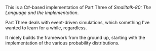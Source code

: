 This is a C#-based implementation of Part Three of *Smalltalk-80: The Language and the Implementation*.

Part Three deals with event-driven simulations, which something I've wanted to learn for a while, regardless.

It nicely builds the framework from the ground up, starting with the implementation of the various probability distributions.